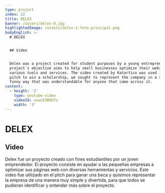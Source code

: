 ```yaml
---
type: project
index: 22
title: DELEX
banner: /assets/delex-0.jpg
highlightedImage: /assets/delex-1-foto-principal.png
bodyEnglish: >-
  # DELEX


  ## Video


  Delex was a project created for student purposes by a young entrepreneur. The
  project´s objective aims to help small businesses optimize their websites with
  various tools and services. The video created by Katartico was used in the
  pitch to win a scholarship, we sought to represent the company in a simple and
  funny way that was understandable for anyone that came across it.
content:
  - height: '2'
    type: youtube-video
    videoId: uswcE3WOUfc
    width: '3'
---
```

# DELEX

## Video

Delex fue un proyecto creado con fines estudiantiles por un joven emprendedor. El proyecto consiste en ayudar a las pequeñas empresas a optimizar sus páginas web con diversas herramientas y servicios. Este video fue utilizado en el pitch para ganar una beca y quisimos representar la empresa de una manera muy simple y divertida, para que todos se pudieran identificar y entender más sobre el proyecto.
